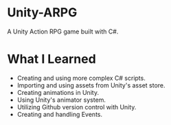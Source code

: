 # Unity-ARPG
A Unity Action RPG game built with C#.

# What I Learned
* Creating and using more complex C# scripts.
* Importing and using assets from Unity's asset store.
* Creating animations in Unity.
* Using Unity's animator system.
* Utilizing Github version control with Unity.
* Creating and handling Events.
